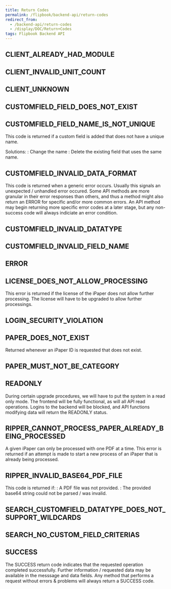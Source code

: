 ```yaml
---
title: Return Codes
permalink: /flipbook/backend-api/return-codes
redirect_from:
  - /backend-api/return-codes
  - /display/DOC/Return+Codes
tags: Flipbook Backend API
---
```


## CLIENT_ALREADY_HAD_MODULE

## CLIENT_INVALID_UNIT_COUNT

## CLIENT_UNKNOWN

## CUSTOMFIELD_FIELD_DOES_NOT_EXIST

## CUSTOMFIELD_FIELD_NAME_IS_NOT_UNIQUE

This code is returned if a custom field is added that does not have a unique name.

Solutions:
: Change the name
: Delete the existing field that uses the same name.

## CUSTOMFIELD_INVALID_DATA_FORMAT

This code is returned when a generic error occurs. Usually this signals an unexpected / unhandled error occured. Some API methods are more granular in their error responses than others, and thus a method might also return an ERROR for specific and/or more common errors.
An API method may begin returning more specific error codes at a later stage, but any non-success code will always indiciate an error condition.

## CUSTOMFIELD_INVALID_DATATYPE

## CUSTOMFIELD_INVALID_FIELD_NAME

## ERROR

## LICENSE_DOES_NOT_ALLOW_PROCESSING

This error is returned if the license of the iPaper does not allow further processing. The license will have to be upgraded to allow further processings.

## LOGIN_SECURITY_VIOLATION

## PAPER_DOES_NOT_EXIST

Returned whenever an iPaper ID is requested that does not exist.

## PAPER_MUST_NOT_BE_CATEGORY

## READONLY

During certain upgrade procedures, we will have to put the system in a read only mode. The frontend will be fully functional, as will all API read operations. Logins to the backend will be blocked, and API functions modifying data will return the READONLY status.

## RIPPER_CANNOT_PROCESS_PAPER_ALREADY_BEING_PROCESSED

A given iPaper can only be processed with one PDF at a time. This error is returned if an attempt is made to start a new process of an iPaper that is already being processed.

## RIPPER_INVALID_BASE64_PDF_FILE

This code is returned if:
: A PDF file was not provided.
: The provided base64 string could not be parsed / was invalid.

## SEARCH_CUSTOMFIELD_DATATYPE_DOES_NOT_SUPPORT_WILDCARDS

## SEARCH_NO_CUSTOM_FIELD_CRITERIAS

## SUCCESS
The SUCCESS return code indicates that the requested operation completed successfully.
Further information / requested data may be available in the messsage and data fields.
Any method that performs a request without errors & problems will always return a SUCCESS code.